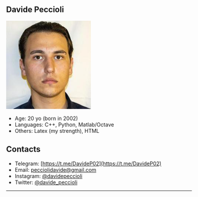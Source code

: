 ## Davide Peccioli

<img src=davide.jpg></img>

- Age: 20 yo (born in 2002)
- Languages: C++, Python, Matlab/Octave
- Others: Latex (my strength), HTML

## Contacts

- Telegram: [https://t.me/DavideP02](https://t.me/DavideP02)
- Email: [pecciolidavide@gmail.com](mailto:pecciolidavide@gmail.com)
- Instagram: [@davidepeccioli](https://www.instagram.com/davidepeccioli/)
- Twitter: [@davide_peccioli](https://twitter.com/davide_peccioli)

---
